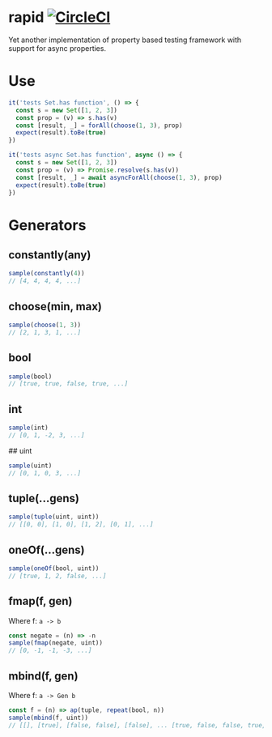 # rapid [![CircleCI](https://circleci.com/gh/honzabrecka/rapid/tree/master.svg?style=svg&circle-token=14045240bf5689c38b0a3dcbf478a2f012ab6574)](https://circleci.com/gh/honzabrecka/rapid/tree/master)

Yet another implementation of property based testing framework with support for async properties.

# Use

```js
it('tests Set.has function', () => {
  const s = new Set([1, 2, 3])
  const prop = (v) => s.has(v)
  const [result, _] = forAll(choose(1, 3), prop)
  expect(result).toBe(true)
})

it('tests async Set.has function', async () => {
  const s = new Set([1, 2, 3])
  const prop = (v) => Promise.resolve(s.has(v))
  const [result, _] = await asyncForAll(choose(1, 3), prop)
  expect(result).toBe(true)
})
```

# Generators

## constantly(any)

```js
sample(constantly(4))
// [4, 4, 4, 4, ...]
```

## choose(min, max)

```js
sample(choose(1, 3))
// [2, 1, 3, 1, ...]
```

## bool

```js
sample(bool)
// [true, true, false, true, ...]
```

## int

```js
sample(int)
// [0, 1, -2, 3, ...]
```

## uint

```js
sample(uint)
// [0, 1, 0, 3, ...]
```

## tuple(...gens)

```js
sample(tuple(uint, uint))
// [[0, 0], [1, 0], [1, 2], [0, 1], ...]
```

## oneOf(...gens)

```js
sample(oneOf(bool, uint))
// [true, 1, 2, false, ...]
```

## fmap(f, gen)

Where f: `a -> b`

```js
const negate = (n) => -n
sample(fmap(negate, uint))
// [0, -1, -1, -3, ...]
```

## mbind(f, gen)

Where f: `a -> Gen b`

```js
const f = (n) => ap(tuple, repeat(bool, n))
sample(mbind(f, uint))
// [[], [true], [false, false], [false], ... [true, false, false, true, false], [false]]
```
